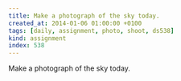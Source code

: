 ```yaml
---
title: Make a photograph of the sky today.
created_at: 2014-01-06 01:00:00 +0100
tags: [daily, assignment, photo, shoot, ds538]
kind: assignment
index: 538
---
```


Make a photograph of the sky today.
